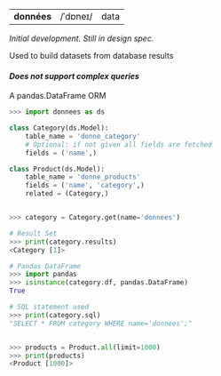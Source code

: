 <table>
  <tr>
    <td><strong> données</strong></td>
    <td>/ˈdɒneɪ/</td>
    <td>data</td>
  </tr>     
</table>

*Initial development. Still in design spec.* 

Used to build datasets from database results

#### *Does not support complex queries*


A pandas.DataFrame ORM
```python
>>> import donnees as ds

class Category(ds.Model):    
    table_name = 'donne_category'
    # Optional: if not given all fields are fetched
    fields = ('name',)

class Product(ds.Model):
    table_name = 'donne_products'
    fields = ('name', 'category',)    
    related = (Category,)


>>> category = Category.get(name='donnees')

# Result Set
>>> print(category.results)
<Category [1]>

# Pandas DataFrame
>>> import pandas
>>> isinstance(category.df, pandas.DataFrame)
True

# SQL statement used
>>> print(category.sql)
"SELECT * FROM category WHERE name='donnees';"


>>> products = Product.all(limit=1000)
>>> print(products)
<Product [1000]>

```
